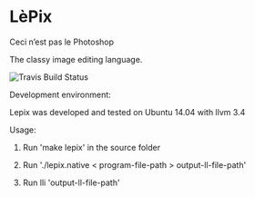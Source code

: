 # LèPix

Ceci n’est pas le Photoshop

The classy image editing language.

![Travis Build Status](https://travis-ci.com/gabriellet/lepix.svg?token=qpUy9zbFgqX9q8zxK54p&branch=master)


Development environment:

Lepix was developed and tested on Ubuntu 14.04 with llvm 3.4


Usage:

1. Run 'make lepix' in the source folder

2. Run './lepix.native <  program-file-path  > output-ll-file-path'

3. Run lli 'output-ll-file-path'



